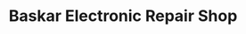 ---
title: "Baskar Electronic Repair Shop"
url: /koothanallur/baskar-electronic-repair-shop/
shop: Elektronik
---
